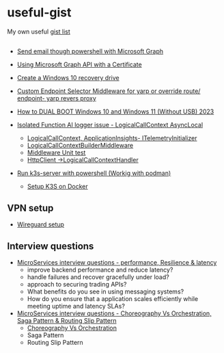 # useful-gist
My own useful [gist list](https://gist.github.com/hasmukhlalpatel)

## 
* [Send email though powershell with Microsoft Graph](https://gist.github.com/hasmukhlalpatel/1dd30e6ca1c0c6ea54013c29deb84685)
* [Using Microsoft Graph API with a Certificate](https://gist.github.com/hasmukhlalpatel/03e9e464b341166bff737b5655d4dc08)
* [Create a Windows 10 recovery drive](https://gist.github.com/hasmukhlalpatel/ebf71abcdfb20cfb25dee4981b0f513d)
* [Custom Endpoint Selector Middleware for yarp or override route/ endpoint- yarp revers proxy](https://gist.github.com/hasmukhlalpatel/d7254d94962468fd72f11069f5ad3599)
* [How to DUAL BOOT Windows 10 and Windows 11 (Without USB) 2023](https://gist.github.com/hasmukhlalpatel/c91cd3cf68508d18b61c4c17708986b2)

* [Isolated Function AI logger issue - LogicalCallContext AsyncLocal](https://gist.github.com/hasmukhlalpatel/90930095f6d3d9dedffb7837a73929bd)
  * [LogicalCallContext, ApplicationInsights- ITelemetryInitializer](https://gist.github.com/hasmukhlalpatel/90930095f6d3d9dedffb7837a73929bd#file-loggercontext-cs)
  * [LogicalCallContextBuilderMiddleware](https://gist.github.com/hasmukhlalpatel/90930095f6d3d9dedffb7837a73929bd#file-logicalcallcontextbuildermiddleware-cs)
   * [Middleware Unit test](https://gist.github.com/hasmukhlalpatel/90930095f6d3d9dedffb7837a73929bd#file-logicalcallcontextbuildermiddlewaretests-cs)
  * [HttpClient ->LogicalCallContextHandler](https://gist.github.com/hasmukhlalpatel/90930095f6d3d9dedffb7837a73929bd#file-logicalcallcontexthandler-cs)

* [Run k3s-server with powershell (Workig with podman)](https://gist.github.com/hasmukhlalpatel/e91d04b693ac89780d8696b19eb2cee2)
  * [Setup K3S on Docker](https://gist.github.com/hasmukhlalpatel/2e4c0567c2f999176ac302a7414eacf7)

## VPN setup
* [Wireguard setup](https://gist.github.com/hasmukhlalpatel/abe49fc9062665a7edf6c6891b1e1b8b)

## Interview questions
* [MicroServices interview questions - performance, Resilience & latency](https://gist.github.com/hasmukhlalpatel/e659388a46008a9e70f4f0f86736b896)
  * improve backend performance and reduce latency?
  * handle failures and recover gracefully under load?
  * approach to securing trading APIs?
  * What benefits do you see in using messaging systems?
  * How do you ensure that a application scales efficiently while meeting uptime and latency SLAs?
* [MicroServices interview questions - Choreography Vs Orchestration, Saga Pattern & Routing Slip Pattern](https://gist.github.com/hasmukhlalpatel/9e1416250d7024c84ea2ce6256066b81)
  * [Choreography Vs Orchestration](https://gist.github.com/hasmukhlalpatel/44745a002e5690bd8de04637f62c1a6c)
  * Saga Pattern
  * Routing Slip Pattern
